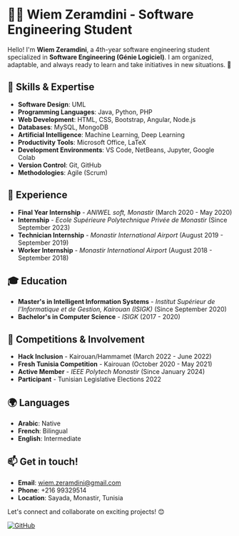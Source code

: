 # 👩‍💻 Wiem Zeramdini - Software Engineering Student

Hello! I'm **Wiem Zeramdini**, a 4th-year software engineering student specialized in **Software Engineering (Génie Logiciel)**. I am organized, adaptable, and always ready to learn and take initiatives in new situations. 🚀

## 🌟 Skills & Expertise
- **Software Design**: UML
- **Programming Languages**: Java, Python, PHP
- **Web Development**: HTML, CSS, Bootstrap, Angular, Node.js
- **Databases**: MySQL, MongoDB
- **Artificial Intelligence**: Machine Learning, Deep Learning
- **Productivity Tools**: Microsoft Office, LaTeX
- **Development Environments**: VS Code, NetBeans, Jupyter, Google Colab
- **Version Control**: Git, GitHub
- **Methodologies**: Agile (Scrum)

## 💼 Experience

- **Final Year Internship** - _ANIWEL soft, Monastir_ (March 2020 - May 2020)
- **Internship** - _Ecole Supérieure Polytechnique Privée de Monastir_ (Since September 2023)
- **Technician Internship** - _Monastir International Airport_ (August 2019 - September 2019)
- **Worker Internship** - _Monastir International Airport_ (August 2018 - September 2018)

## 🎓 Education

- **Master's in Intelligent Information Systems** - _Institut Supérieur de l'Informatique et de Gestion, Kairouan (ISIGK)_ (Since September 2020)
- **Bachelor's in Computer Science** - _ISIGK_ (2017 - 2020)

## 🏅 Competitions & Involvement

- **Hack Inclusion** - Kairouan/Hammamet (March 2022 - June 2022)
- **Fresh Tunisia Competition** - Kairouan (October 2020 - May 2021)
- **Active Member** - _IEEE Polytech Monastir_ (Since January 2024)
- **Participant** - Tunisian Legislative Elections 2022

## 🌍 Languages
- **Arabic**: Native
- **French**: Bilingual
- **English**: Intermediate

## 📫 Get in touch!
- **Email**: wiem.zeramdini@gmail.com
- **Phone**: +216 99329514
- **Location**: Sayada, Monastir, Tunisia

Let's connect and collaborate on exciting projects! 😊

[![GitHub](https://img.shields.io/badge/GitHub-ZeramdiniWiem-181717?style=for-the-badge&logo=github)](https://github.com/zeramdiniWiem)
